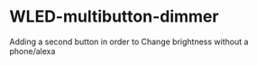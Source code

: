 # WLED-multibutton-dimmer
Adding a second button in order to Change brightness without a phone/alexa
